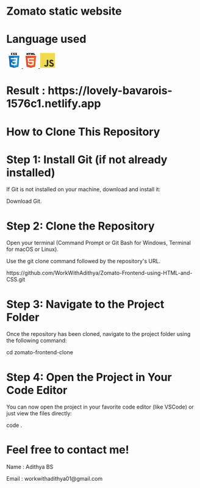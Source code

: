 <h1>Zomato static website</h1>

<h1>Language used</h1>
<p align="left"> <a href="https://www.w3schools.com/css/" target="_blank" rel="noreferrer"> <img src="https://raw.githubusercontent.com/devicons/devicon/master/icons/css3/css3-original-wordmark.svg" alt="css3" width="40" height="40"/> </a> <a href="https://www.w3.org/html/" target="_blank" rel="noreferrer"> <img src="https://raw.githubusercontent.com/devicons/devicon/master/icons/html5/html5-original-wordmark.svg" alt="html5" width="40" height="40"/> </a> <a href="https://developer.mozilla.org/en-US/docs/Web/JavaScript" target="_blank" rel="noreferrer"> <img src="https://raw.githubusercontent.com/devicons/devicon/master/icons/javascript/javascript-original.svg" alt="javascript" width="40" height="40"/> </a> </p>


<h1>Result : https://lovely-bavarois-1576c1.netlify.app</h1>


<h1>How to Clone This Repository</h1>

<h1>Step 1: Install Git (if not already installed)</h1>
<p>If Git is not installed on your machine, download and install it:</p>
<p>Download Git.</p>


<h1>Step 2: Clone the Repository</h1>
<p>Open your terminal (Command Prompt or Git Bash for Windows, Terminal for macOS or Linux).</p>
<p>Use the git clone command followed by the repository's URL.</p>
<p>https://github.com/WorkWithAdithya/Zomato-Frontend-using-HTML-and-CSS.git</p>

<h1>Step 3: Navigate to the Project Folder</h1>
<p>Once the repository has been cloned, navigate to the project folder using the following command:</p>
<p>cd zomato-frontend-clone</p>


<h1>Step 4: Open the Project in Your Code Editor</h1>
<p>You can now open the project in your favorite code editor (like VSCode) or just view the files directly:</p>
<p>code .</p>

<h1>Feel free to contact me!</h1>
<p>Name : Adithya BS</p>
<p>Email : workwithadithya01@gmail.com</p>
